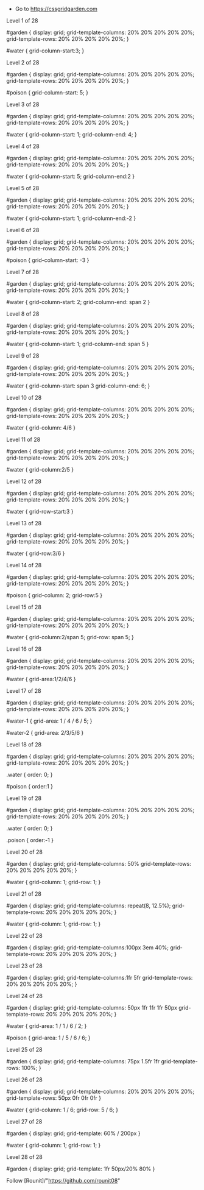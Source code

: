 - Go to https://cssgridgarden.com

Level 1 of 28

#garden {
  display: grid;
  grid-template-columns: 20% 20% 20% 20% 20%;
  grid-template-rows: 20% 20% 20% 20% 20%;
}

#water {
grid-column-start:3;
}


Level 2 of 28

#garden {
  display: grid;
  grid-template-columns: 20% 20% 20% 20% 20%;
  grid-template-rows: 20% 20% 20% 20% 20%;
}

#poison {
grid-column-start: 5;
}

Level 3 of 28

#garden {
  display: grid;
  grid-template-columns: 20% 20% 20% 20% 20%;
  grid-template-rows: 20% 20% 20% 20% 20%;
}

#water {
  grid-column-start: 1;
grid-column-end: 4;
}

Level 4 of 28

#garden {
  display: grid;
  grid-template-columns: 20% 20% 20% 20% 20%;
  grid-template-rows: 20% 20% 20% 20% 20%;
}

#water {
  grid-column-start: 5;
grid-column-end:2
}

Level 5 of 28 

#garden {
  display: grid;
  grid-template-columns: 20% 20% 20% 20% 20%;
  grid-template-rows: 20% 20% 20% 20% 20%;
}

#water {
  grid-column-start: 1;
grid-column-end:-2
}

Level 6 of 28

#garden {
  display: grid;
  grid-template-columns: 20% 20% 20% 20% 20%;
  grid-template-rows: 20% 20% 20% 20% 20%;
}

#poison {
grid-column-start: -3
}

Level 7 of 28

#garden {
  display: grid;
  grid-template-columns: 20% 20% 20% 20% 20%;
  grid-template-rows: 20% 20% 20% 20% 20%;
}

#water {
  grid-column-start: 2;
grid-column-end: span 2
}

Level 8 of 28

#garden {
  display: grid;
  grid-template-columns: 20% 20% 20% 20% 20%;
  grid-template-rows: 20% 20% 20% 20% 20%;
}

#water {
  grid-column-start: 1;
grid-column-end: span 5
}

Level 9 of 28


#garden {
  display: grid;
  grid-template-columns: 20% 20% 20% 20% 20%;
  grid-template-rows: 20% 20% 20% 20% 20%;
}

#water {
grid-column-start: span 3
  grid-column-end: 6;
}

Level 10 of 28


#garden {
  display: grid;
  grid-template-columns: 20% 20% 20% 20% 20%;
  grid-template-rows: 20% 20% 20% 20% 20%;
}

#water {
grid-column: 4/6
}

Level 11 of 28


#garden {
  display: grid;
  grid-template-columns: 20% 20% 20% 20% 20%;
  grid-template-rows: 20% 20% 20% 20% 20%;
}

#water {
grid-column:2/5
}

Level 12 of 28


#garden {
  display: grid;
  grid-template-columns: 20% 20% 20% 20% 20%;
  grid-template-rows: 20% 20% 20% 20% 20%;
}

#water {
grid-row-start:3
}

Level 13 of 28

#garden {
  display: grid;
  grid-template-columns: 20% 20% 20% 20% 20%;
  grid-template-rows: 20% 20% 20% 20% 20%;
}

#water {
grid-row:3/6
}

Level 14 of 28

#garden {
  display: grid;
  grid-template-columns: 20% 20% 20% 20% 20%;
  grid-template-rows: 20% 20% 20% 20% 20%;
}

#poison {
grid-column: 2;
grid-row:5
}

Level 15 of 28

#garden {
  display: grid;
  grid-template-columns: 20% 20% 20% 20% 20%;
  grid-template-rows: 20% 20% 20% 20% 20%;
}

#water {
grid-column:2/span 5;
grid-row: span 5;
}


Level 16 of 28

#garden {
  display: grid;
  grid-template-columns: 20% 20% 20% 20% 20%;
  grid-template-rows: 20% 20% 20% 20% 20%;
}

#water {
grid-area:1/2/4/6
}


Level 17 of 28

#garden {
  display: grid;
  grid-template-columns: 20% 20% 20% 20% 20%;
  grid-template-rows: 20% 20% 20% 20% 20%;
}

#water-1 {
  grid-area: 1 / 4 / 6 / 5;
}

#water-2 {
grid-area: 2/3/5/6
}


Level 18 of 28


#garden {
  display: grid;
  grid-template-columns: 20% 20% 20% 20% 20%;
  grid-template-rows: 20% 20% 20% 20% 20%;
}

.water {
  order: 0;
}

#poison {
order:1
}

Level 19 of 28

#garden {
  display: grid;
  grid-template-columns: 20% 20% 20% 20% 20%;
  grid-template-rows: 20% 20% 20% 20% 20%;
}

.water {
  order: 0;
}

.poison {
order:-1
}


Level 20 of 28

#garden {
  display: grid;
grid-template-columns: 50%
  grid-template-rows: 20% 20% 20% 20% 20%;
}

#water {
  grid-column: 1;
  grid-row: 1;
}


Level 21 of 28

#garden {
  display: grid;
grid-template-columns: repeat(8, 12.5%);
  grid-template-rows: 20% 20% 20% 20% 20%;
}

#water {
  grid-column: 1;
  grid-row: 1;
}

Level 22 of 28

#garden {
  display: grid;
grid-template-columns:100px 3em 40%;
  grid-template-rows: 20% 20% 20% 20% 20%;
}


Level 23 of 28

#garden {
  display: grid;
grid-template-columns:1fr 5fr
  grid-template-rows: 20% 20% 20% 20% 20%;
}


Level 24 of 28

#garden {
  display: grid;
grid-template-columns: 50px 1fr 1fr 1fr 50px
  grid-template-rows: 20% 20% 20% 20% 20%;
}

#water {
  grid-area: 1 / 1 / 6 / 2;
}

#poison {
  grid-area: 1 / 5 / 6 / 6;
}


Level 25 of 28

#garden {
  display: grid;
grid-template-columns: 75px 1.5fr 1fr
  grid-template-rows: 100%;
}


Level 26 of 28

#garden {
  display: grid;
  grid-template-columns: 20% 20% 20% 20% 20%;
grid-template-rows: 50px 0fr 0fr 0fr
}

#water {
  grid-column: 1 / 6;
  grid-row: 5 / 6;
}


Level 27 of 28

#garden {
  display: grid;
grid-template: 60% / 200px
}

#water {
  grid-column: 1;
  grid-row: 1;
}


Level 28 of 28

#garden {
  display: grid;
grid-template: 1fr 50px/20% 80%
}


Follow [Rounit]/"https://github.com/rounit08"






